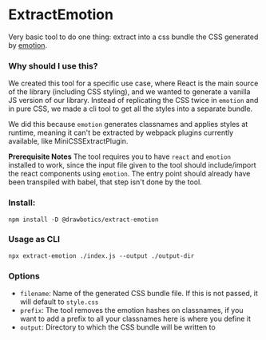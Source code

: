# ExtractEmotion


Very basic tool to do one thing: extract into a css bundle the CSS generated by [emotion](https://github.com/emotion-js/emotion).

### Why should I use this?
We created this tool for a specific use case, where React is the main source of the library (including CSS styling), and we wanted to generate a vanilla JS version of our library. Instead of replicating the CSS twice in `emotion` and in pure CSS, we made a cli tool to get all the styles into a separate bundle.

We did this because `emotion` generates classnames and applies styles at runtime, meaning it can't be extracted by webpack plugins currently available, like MiniCSSExtractPlugin.


__Prerequisite Notes__
The tool requires you to have `react` and `emotion` installed to work, since the input file given to the tool should include/import the react components using `emotion`. The entry point should already have been transpiled with babel, that step isn't done by the tool.

### Install:
```
npm install -D @drawbotics/extract-emotion
```

### Usage as CLI
```
npx extract-emotion ./index.js --output ./output-dir
```

### Options
- `filename`: Name of the generated CSS bundle file. If this is not passed, it will default to `style.css`
- `prefix`: The tool removes the emotion hashes on classnames, if you want to add a prefix to all your classnames here is where you define it
- `output`: Directory to which the CSS bundle will be written to
